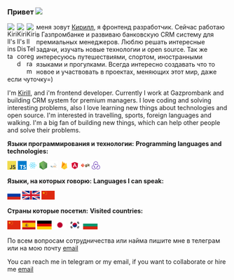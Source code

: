 ### Привет <img src="https://media.giphy.com/media/hvRJCLFzcasrR4ia7z/giphy.gif" width="25px">

<a href="https://www.instagram.com/kirill_pavlovskii15/">
  <img align="left" alt="Kirill's insta" width="22px" src="https://raw.githubusercontent.com/hussainweb/hussainweb/main/icons/instagram.png" />
</a>
<a href="https://discord.gg/kirill15#8962">
  <img align="left" alt="Kirill's Discord" width="22px" src="https://raw.githubusercontent.com/peterthehan/peterthehan/master/assets/discord.svg" />
</a>
<a href="https://t.me/kirillPavlovskii">
  <img align="left" alt="Kirill Telegram" width="22px" src="https://user-images.githubusercontent.com/49933115/139837223-bf23d3a9-4638-4e17-994a-ac8678d5f517.png" />
</a>

меня зовут [Кирилл](https://www.kirill-pavlovskii.ru/), я фронтенд разработчик. Сейчас работаю в Газпромбанке и развиваю банковскую CRM систему для премиальных менеджеров. Люблю решать интересные задачи, изучать новые технологии и open source. Так же интересуюсь путешествиями, спортом, иностранными языками и прогулками. Всегда интересно создавать что то новое и участвовать в проектах, меняющих этот мир, даже если чуточку=)

I'm [Kirill](https://www.kirill-pavlovskii.ru/), and i'm frontend developer. Currently I work at Gazprombank and building CRM system for premium managers. I love coding and solving interesting problems, also I love learning new things about technologies and open source. I'm interested in travelling, sports, foreign languages and walking. I'm  a big fan of building new things, which can help other people and solve their problems.
 
 **Языки программирования и технологии:**
 **Programming languages and technologies:**

<code><img height="20" src="https://raw.githubusercontent.com/github/explore/80688e429a7d4ef2fca1e82350fe8e3517d3494d/topics/javascript/javascript.png"></code>
<code><img height="20" src="https://raw.githubusercontent.com/github/explore/80688e429a7d4ef2fca1e82350fe8e3517d3494d/topics/typescript/typescript.png"></code>
<code><img height="20" src="https://raw.githubusercontent.com/github/explore/80688e429a7d4ef2fca1e82350fe8e3517d3494d/topics/react/react.png"></code>
<code><img height="20" src="https://raw.githubusercontent.com/github/explore/80688e429a7d4ef2fca1e82350fe8e3517d3494d/topics/nodejs/nodejs.png"></code>
<code><img height="20" src="https://raw.githubusercontent.com/github/explore/80688e429a7d4ef2fca1e82350fe8e3517d3494d/topics/mysql/mysql.png"></code>
<code><img height="20" src="https://raw.githubusercontent.com/github/explore/80688e429a7d4ef2fca1e82350fe8e3517d3494d/topics/firebase/firebase.png"></code>
<code><img height="20" src="https://raw.githubusercontent.com/github/explore/80688e429a7d4ef2fca1e82350fe8e3517d3494d/topics/angular/angular.png"></code>
<code><img height="20" src="https://raw.githubusercontent.com/github/explore/80688e429a7d4ef2fca1e82350fe8e3517d3494d/topics/git/git.png"></code>
<code><img height="20" src="https://raw.githubusercontent.com/github/explore/80688e429a7d4ef2fca1e82350fe8e3517d3494d/topics/redux/redux.png"></code>

 **Языки, на которых говорю:**
 **Languages I can speak:**
 
<code><img height="20" src="https://github.com/hampusborgos/country-flags/blob/main/svg/ru.svg"></code>
<code><img height="20" src="https://github.com/hampusborgos/country-flags/blob/main/svg/gb.svg"></code>
<code><img height="20" src="https://github.com/hampusborgos/country-flags/blob/main/svg/cn.svg"></code>

 **Страны которые посетил:**
 **Visited countries:**
 
<code><img height="20" src="https://github.com/hampusborgos/country-flags/blob/main/svg/cn.svg"></code>
<code><img height="20" src="https://github.com/hampusborgos/country-flags/blob/main/svg/es.svg"></code>
<code><img height="20" src="https://github.com/hampusborgos/country-flags/blob/main/svg/de.svg"></code>
<code><img height="20" src="https://github.com/hampusborgos/country-flags/blob/main/svg/jp.svg"></code>
<code><img height="20" src="https://github.com/hampusborgos/country-flags/blob/main/svg/kr.svg"></code>
<code><img height="20" src="https://github.com/hampusborgos/country-flags/blob/main/svg/bg.svg"></code>

По всем вопросам сотрудничества или найма пишите мне в телеграм или на мою почту [email](mailto:kirill-pavlovskij@rambler.ru)

You can reach me in telegram or my email, if you want to collaborate or hire me [email](mailto:kirill-pavlovskij@rambler.ru)
